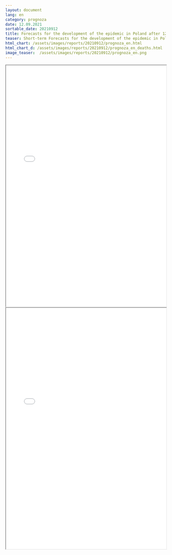 ```yaml
---
layout: document
lang: en
category: prognoza
date: 12.09.2021
sortable_date: 20210912
title: Forecasts for the development of the epidemic in Poland after 12.09.2021
teaser: Short-term Forecasts for the development of the epidemic in Poland.
html_chart: /assets/images/reports/20210912/prognoza_en.html
html_chart_d: /assets/images/reports/20210912/prognoza_en_deaths.html
image_teaser:  /assets/images/reports/20210912/prognoza_en.png
---
```


<div style="text-align: center" class="row 80%">
    <span class="image fit">
        <iframe src="{{ page.html_chart }}" alt="" style="width: 100%; height:54em;"></iframe>
    </span>
</div>

<div style="text-align: center" class="row 80%">
    <span class="image fit">
        <iframe src="{{ page.html_chart_d }}" alt="" style="width: 100%; height:54em;"></iframe>
    </span>
</div>
